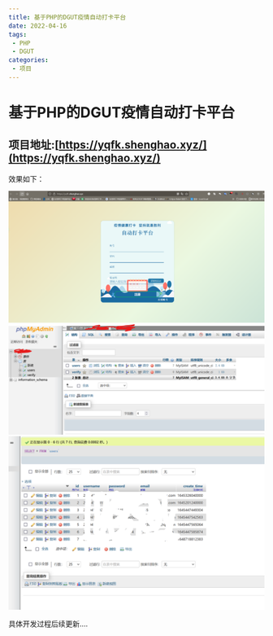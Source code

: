 ```yaml
---
title: 基于PHP的DGUT疫情自动打卡平台
date: 2022-04-16
tags:
 - PHP
 - DGUT
categories: 
 - 项目
---
```


# 基于PHP的DGUT疫情自动打卡平台

## 项目地址:[https://yqfk.shenghao.xyz/](https://yqfk.shenghao.xyz/)

效果如下：

<img title="" src="./2.png" alt="" data-align="inline">
<img title="" src="./3.png" alt="" data-align="inline">
<img title="" src="./4.png" alt="" data-align="inline">

具体开发过程后续更新....